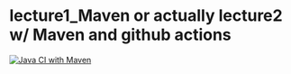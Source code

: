 # lecture1_Maven or actually lecture2 w/ Maven and github actions

[![Java CI with Maven](https://github.com/stianOek-advanced-java-PGR203/lecture1_Maven/actions/workflows/maven.yml/badge.svg)](https://github.com/stianOek-advanced-java-PGR203/lecture1_Maven/actions/workflows/maven.yml)
